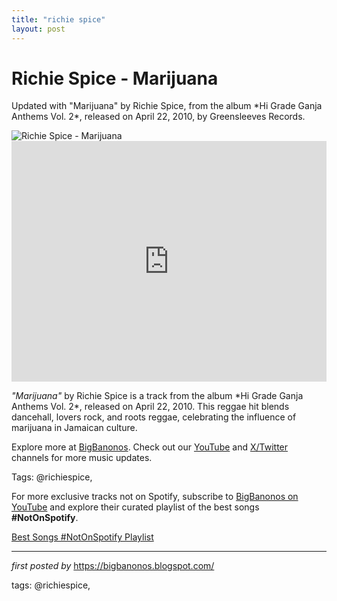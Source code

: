 ```yaml
---
title: "richie spice"
layout: post
---
```

<!-- Title of the Post -->
<h1 >Richie Spice - Marijuana</h1> <!-- Introductory Text -->
<p >Updated with "Marijuana" by Richie Spice, from the album *Hi Grade Ganja Anthems Vol. 2*, released on April 22, 2010, by Greensleeves Records.</p> <!-- Featured Image -->
<div > <img src="https://i.ytimg.com/vi/F0LIr3iJ5BI/maxresdefault.jpg" alt="Richie Spice - Marijuana" />
</div> <!-- YouTube Video Embed -->
<div > <iframe width="100%" height="385" src="https://www.youtube.com/embed/COmerPeEyg0" title="Marijuana" frameborder="0" allow="accelerometer; autoplay; clipboard-write; encrypted-media; gyroscope; picture-in-picture; web-share" referrerpolicy="strict-origin-when-cross-origin" allowfullscreen></iframe>
</div> <!-- Song Information -->
<div > <p><em>"Marijuana"</em> by Richie Spice is a track from the album *Hi Grade Ganja Anthems Vol. 2*, released on April 22, 2010. This reggae hit blends dancehall, lovers rock, and roots reggae, celebrating the influence of marijuana in Jamaican culture.</p>
</div> <!-- Footer Links -->
<div > <p>Explore more at <a href="https://bigbanonos.blogspot.com/" target="_blank">BigBanonos</a>. Check out our <a href="https://www.youtube.com/@BigBanonos" target="_blank">YouTube</a> and <a href="https://x.com/bigbanonos" target="_blank">X/Twitter</a> channels for more music updates.</p>
</div> <!-- Tags -->
<p >Tags: @richiespice,</p>


<!--Subscribe and Playlist Links-->
<div>
    <p>For more exclusive tracks not on Spotify, subscribe to <a href="https://www.youtube.com/@BigBanonos" target="_blank">BigBanonos on YouTube</a> and explore their curated playlist of the best songs <strong>#NotOnSpotify</strong>.</p>
    <p><a href="https://www.youtube.com/playlist?list=PLtuNtuTatqI0kFahUCbtbfenC_ET5O_tr" target="_blank">Best Songs #NotOnSpotify Playlist<br /></a></p></div>

<hr />

<p><em>first posted by</em> <a href="https://bigbanonos.blogspot.com/" rel="noopener" target="_new">https://bigbanonos.blogspot.com/</a></p>

<p>tags: @richiespice,</p>

